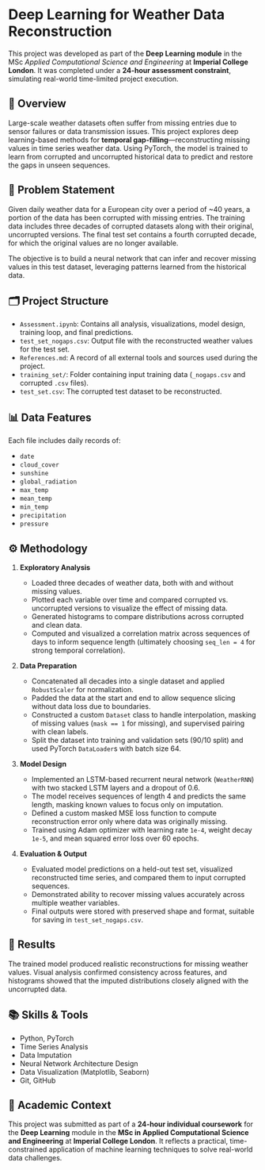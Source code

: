 # Deep Learning for Weather Data Reconstruction

This project was developed as part of the **Deep Learning module** in the MSc *Applied Computational Science and Engineering* at **Imperial College London**. It was completed under a **24-hour assessment constraint**, simulating real-world time-limited project execution.

## 📘 Overview

Large-scale weather datasets often suffer from missing entries due to sensor failures or data transmission issues. This project explores deep learning-based methods for **temporal gap-filling**—reconstructing missing values in time series weather data. Using PyTorch, the model is trained to learn from corrupted and uncorrupted historical data to predict and restore the gaps in unseen sequences.

## 🧠 Problem Statement

Given daily weather data for a European city over a period of ~40 years, a portion of the data has been corrupted with missing entries. The training data includes three decades of corrupted datasets along with their original, uncorrupted versions. The final test set contains a fourth corrupted decade, for which the original values are no longer available.

The objective is to build a neural network that can infer and recover missing values in this test dataset, leveraging patterns learned from the historical data.

## 🗂️ Project Structure

- `Assessment.ipynb`: Contains all analysis, visualizations, model design, training loop, and final predictions.
- `test_set_nogaps.csv`: Output file with the reconstructed weather values for the test set.
- `References.md`: A record of all external tools and sources used during the project.
- `training_set/`: Folder containing input training data (`_nogaps.csv` and corrupted `.csv` files).
- `test_set.csv`: The corrupted test dataset to be reconstructed.

## 📊 Data Features

Each file includes daily records of:
- `date`
- `cloud_cover`
- `sunshine`
- `global_radiation`
- `max_temp`
- `mean_temp`
- `min_temp`
- `precipitation`
- `pressure`

## ⚙️ Methodology

1. **Exploratory Analysis**  
   - Loaded three decades of weather data, both with and without missing values.  
   - Plotted each variable over time and compared corrupted vs. uncorrupted versions to visualize the effect of missing data.  
   - Generated histograms to compare distributions across corrupted and clean data.  
   - Computed and visualized a correlation matrix across sequences of days to inform sequence length (ultimately choosing `seq_len = 4` for strong temporal correlation).

2. **Data Preparation**  
   - Concatenated all decades into a single dataset and applied `RobustScaler` for normalization.  
   - Padded the data at the start and end to allow sequence slicing without data loss due to boundaries.  
   - Constructed a custom `Dataset` class to handle interpolation, masking of missing values (`mask == 1` for missing), and supervised pairing with clean labels.  
   - Split the dataset into training and validation sets (90/10 split) and used PyTorch `DataLoader`s with batch size 64.

3. **Model Design**  
   - Implemented an LSTM-based recurrent neural network (`WeatherRNN`) with two stacked LSTM layers and a dropout of 0.6.  
   - The model receives sequences of length 4 and predicts the same length, masking known values to focus only on imputation.  
   - Defined a custom masked MSE loss function to compute reconstruction error only where data was originally missing.  
   - Trained using Adam optimizer with learning rate `1e-4`, weight decay `1e-5`, and mean squared error loss over 60 epochs.

4. **Evaluation & Output**  
   - Evaluated model predictions on a held-out test set, visualized reconstructed time series, and compared them to input corrupted sequences.  
   - Demonstrated ability to recover missing values accurately across multiple weather variables.  
   - Final outputs were stored with preserved shape and format, suitable for saving in `test_set_nogaps.csv`.

## 🔬 Results

The trained model produced realistic reconstructions for missing weather values. Visual analysis confirmed consistency across features, and histograms showed that the imputed distributions closely aligned with the uncorrupted data.

## 📚 Skills & Tools

- Python, PyTorch
- Time Series Analysis
- Data Imputation
- Neural Network Architecture Design
- Data Visualization (Matplotlib, Seaborn)
- Git, GitHub

## 🏫 Academic Context

This project was submitted as part of a **24-hour individual coursework** for the **Deep Learning** module in the **MSc in Applied Computational Science and Engineering** at **Imperial College London**. It reflects a practical, time-constrained application of machine learning techniques to solve real-world data challenges.
